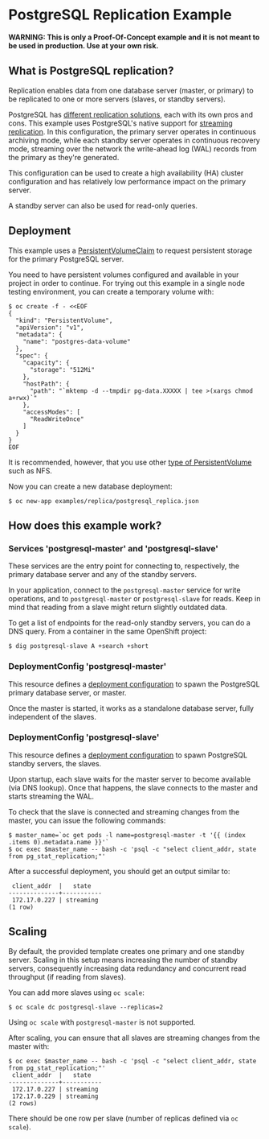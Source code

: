 # PostgreSQL Replication Example

**WARNING: This is only a Proof-Of-Concept example and it is not meant to be used in
production. Use at your own risk.**

## What is PostgreSQL replication?

Replication enables data from one database server (master, or primary) to be
replicated to one or more servers (slaves, or standby servers).

PostgreSQL has [different replication solutions](http://www.postgresql.org/docs/9.2/static/different-replication-solutions.html),
each with its own pros and cons.
This example uses PostgreSQL's native support for [streaming replication](http://www.postgresql.org/docs/9.2/static/warm-standby.html).
In this configuration, the primary server operates in continuous archiving mode,
while each standby server operates in continuous recovery mode, streaming over
the network the write-ahead log (WAL) records from the primary as they're
generated.

This configuration can be used to create a high availability (HA) cluster
configuration and has relatively low performance impact on the primary server.

A standby server can also be used for read-only queries.

## Deployment

This example uses a [PersistentVolumeClaim](https://docs.openshift.org/latest/architecture/additional_concepts/storage.html#persistent-volume-claims)
to request persistent storage for the primary PostgreSQL server.

You need to have persistent volumes configured and available in your project in
order to continue. For trying out this example in a single node testing
environment, you can create a temporary volume with:

```
$ oc create -f - <<EOF
{
  "kind": "PersistentVolume",
  "apiVersion": "v1",
  "metadata": {
    "name": "postgres-data-volume"
  },
  "spec": {
    "capacity": {
      "storage": "512Mi"
    },
    "hostPath": {
      "path": "`mktemp -d --tmpdir pg-data.XXXXX | tee >(xargs chmod a+rwx)`"
    },
    "accessModes": [
      "ReadWriteOnce"
    ]
  }
}
EOF
```

It is recommended, however, that you use other [type of PersistentVolume](https://docs.openshift.org/latest/architecture/additional_concepts/storage.html#types-of-persistent-volumes)
such as NFS.

Now you can create a new database deployment:

```
$ oc new-app examples/replica/postgresql_replica.json
```

## How does this example work?

### Services 'postgresql-master' and 'postgresql-slave'

These services are the entry point for connecting to, respectively, the primary
database server and any of the standby servers.

In your application, connect to the `postgresql-master` service for write operations, and to `postgresql-master` or `postgresql-slave` for reads.
Keep in mind that reading from a slave might return slightly outdated data.

To get a list of endpoints for the read-only standby servers, you can do a DNS
query. From a container in the same OpenShift project:

```
$ dig postgresql-slave A +search +short
```

### DeploymentConfig 'postgresql-master'

This resource defines a [deployment configuration](https://docs.openshift.org/latest/architecture/core_concepts/deployments.html#deployments-and-deployment-configurations)
to spawn the PostgreSQL primary database server, or master.

Once the master is started, it works as a standalone database server, fully
independent  of the slaves.

### DeploymentConfig 'postgresql-slave'

This resource defines a [deployment configuration](https://docs.openshift.org/latest/architecture/core_concepts/deployments.html#deployments-and-deployment-configurations)
to spawn PostgreSQL standby servers, the slaves.

Upon startup, each slave waits for the master server to become available (via
DNS lookup). Once that happens, the slave connects to the master and starts
streaming the WAL.

To check that the slave is connected and streaming changes from the master,
you can issue the following commands:

```
$ master_name=`oc get pods -l name=postgresql-master -t '{{ (index .items 0).metadata.name }}'`
$ oc exec $master_name -- bash -c 'psql -c "select client_addr, state from pg_stat_replication;"'
```

After a successful deployment, you should get an output similar to:

```
 client_addr  |   state
--------------+-----------
 172.17.0.227 | streaming
(1 row)
```

## Scaling

By default, the provided template creates one primary and one standby server.
Scaling in this setup means increasing the number of standby servers,
consequently increasing data redundancy and concurrent read throughput (if
reading from slaves).

You can add more slaves using `oc scale`:

```
$ oc scale dc postgresql-slave --replicas=2
```

Using `oc scale` with `postgresql-master` is not supported.

After scaling, you can ensure that all slaves are streaming changes from the
master with:

```
$ oc exec $master_name -- bash -c 'psql -c "select client_addr, state from pg_stat_replication;"'
 client_addr  |   state
--------------+-----------
 172.17.0.227 | streaming
 172.17.0.229 | streaming
(2 rows)
```

There should be one row per slave (number of replicas defined via `oc scale`).
